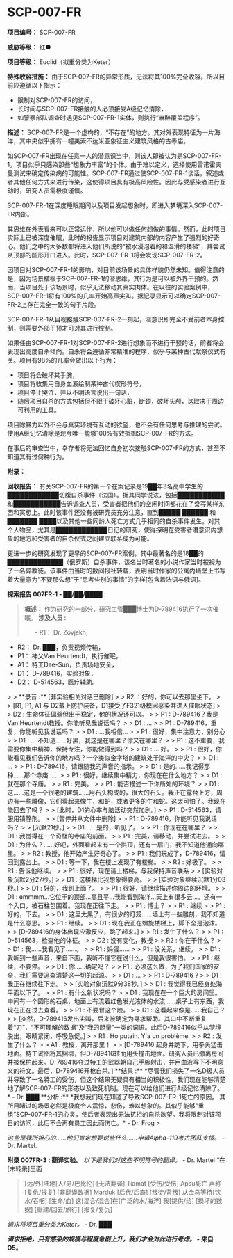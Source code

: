 # SCP-007-FR
**项目编号：**  SCP-007-FR

**威胁等级：**  红●

**项目等级：**  Euclid（拟重分类为Keter）

**特殊收容措施：**  由于SCP-007-FR的异常形质，无法将其100%完全收容。所以目前应遵循以下指示：

- 限制对SCP-007-FR的访问，
- 长时间与SCP-007-FR接触的人必须接受A级记忆清除，
- 如警察部队调查时遇见SCP-007-FR-1实体，则执行“麻醉覆盖程序”。

**描述：**  SCP-007-FR是一个虚构的，“不存在”的地方。其对外表现特征为一片海洋，其中央似乎拥有一幢美索不达米亚象征主义建筑风格的古寺庙。

如SCP-007-FR出现在任意一人的潜意识当中，则该人即被认为是SCP-007-FR-1。项目似乎只感染那些“想象力丰富”的个体。由于难以定义，选择使用雷诺霍夫曼测试来确定传染病的可能性。SCP-007-FR通过使SCP-007-FR-1谈话，叙述或者其他任何方式来进行传染，这使得项目具有极高风险性。因此与受感染者进行互动时，研究人员需极度谨慎。

SCP-007-FR-1在深度睡眠期间以及项目发起想象时，即进入梦境深入SCP-007-FR内部。

其思维在外表看来可以正常运作，所以他可以做任何想做的事情。然而，此时项目实际上已被深度催眠，此时的报告显示项目对建筑内部的内容产生了强烈的好奇心。他们之中的大多数都将进入他们所说的“被水浸泡着的和湿滑的楼梯”，并尝试从顶部的圆形开口进入。此时，SCP-007-FR-1将会发现SCP-007-FR-2。

因项目对SCP-007-FR-1的影响，对目前该场景的具体样貌仍然未知。值得注意的是，因为场景植根于SCP-007-FR-1的潜思维，其行为是可以被外界干预的。然而，当项目处于该场景时，似乎无法移动其真实肉体。在以往的实验案例中，SCP-007-FR-1将有100%的几率开始高声尖叫。据记录显示可以确定SCP-007-FR-2上存在完全一致的句子片段。

SCP-007-FR-1从目视接触SCP-007-FR-2一刻起，潜意识即完全不受前者本身控制，则需要外部干预才可对其进行控制。

如果任由SCP-007-FR-1对SCP-007-FR-2进行想象而不进行干预的话，前者将会表现出高度自杀倾向。自杀将会遵循非常精准的程序，似乎与某种古代献祭仪式有关。项目有98%的几率会做出以下行为：

- 项目将会破坏其手腕，
- 项目将收集用自身血液绘制某种古代楔形符号，
- 项目停止哭泣，并以不明语言说出一句话，
- 随后项目自杀的方式包括但不限于破坏心脏，断颈，破坏头颅，这取决于周边可利用的工具。

项目除暴力以外不会与真实环境有互动的欲望，也不会有任何思考与推理的尝试。
使用A级记忆清除是现今唯一能够100%有效抵御SCP-007-FR的方法。

在事后的审查当中，幸存者将无法回忆自身初次接触SCP-007-FR的方式，甚至不知道其有过何种行为。

<strong>&#38468;&#24405;&#65306;</strong>

**回收报告：** 有关SCP-007-FR的第一个在案记录是19██年3名高中学生的████████████切腹自杀事件（法国）。据其同学说法，包括███████████和███████████告诉调查人员，受害者把他们的空闲时间都花在了誊写某样东西和冥想上。此时该事件还没有被研究员充分注意，直到█████ ██████ 和 ███████ ████以及其他一些同龄人死亡方式几乎相同的自杀事件发生。对其个人物品，尤其是████████████日记的研究，使得探明在受害者潜意识内想象的地方和受害者的自杀仪式之间建立联系成为可能。

更进一步的研究发现了更早的SCP-007-FR案例，其中最著名的是18██的█████████████（俄罗斯）自杀事件，该名当时著名的小说作家当时被视为了一名异教徒。该事件由当时的数间报社转载，表明当时作家的公寓内墙壁上书写着大量意为“不要那么想”于“思考些别的事情”的字样[包含着法语与俄语]。

**探索报告 007FR-1 - ██/██/████ :** 


> **概述：**  作为研究的一部分，研究主管███博士为D-789416执行了一次催眠。
**涉及人员 :** 
> 
> <ul>- R1&#65306; Dr. Zovjekh,
- R2&#65306; Dr. &#9608;&#9608;&#9608;&#65292;&#36127;&#36131;&#35270;&#39057;&#20256;&#36755;&#65292;
- P1&#65306; &#31070;&#29238;Van Heurtendt&#65292;&#25191;&#34892;&#20652;&#30496;&#65292;
- A1&#65306; &#29305;&#24037;Dae-Sun&#65292;&#36127;&#36131;&#22330;&#22320;&#23433;&#20840;&#65292;
- D1&#65306; D-789416&#65292;&#23454;&#39564;&#23545;&#35937;&#65292;
- D2&#65306; D-514563&#65292;&#21307;&#30103;&#36741;&#21161;&#12290;
</ul>> 
> **录音 :** 
[非实验相关对话已删除]
> 
> R2 ：好的，你可以去那里坐下。
> 
> [R1, P1, A1 与 D2戴上防护装备，D1接受了F321级模因感染并进入催眠状态]
> 
> D2 : 生命体征偏弱但出于稳定，他的状况还可以。
> 
> P1 : D-789416？我是Van Heurtendt教授。你能听见我说话吗？
> 
> D1 : …
> 
> P1 : D-789416，重复，你能听见我说话吗？
> 
> D1 : …我相信…
> 
> P1 : 很好，集中注意力，别分心
> 
> D1 : … 不知道……好黑，我这是在哪里？你又在哪里？
> 
> P1 : 这不重要，我需要你集中精神，保持专注，你能做得到吗？
> 
> D1 : … 好。
> 
> P1 : 很好，你能看见我们告诉你的地方吗？一个类似金字塔的建筑处于海洋的中央？
> 
> D1 : …
> 
> P1 : D-789416，请跟随我的声音的指示。
> 
> D1 : 是的……我记得那种……那个寺庙……
> 
> P1 : 很好，继续集中精力，你现在在什么地方？
> 
> D1 : 就在那个寺庙。
> 
> R1 : 完美。
> 
> P1 : 能否描述一下你所处的环境？
> 
> D1 : 这……这是一个很老的建筑……用石头构成的，很大的石头。我正在露台上方，周边有一些雕像，它们看起来像牛，和蛇，或者更多的牛和蛇。这太可怕了。我现在能回去了吗？
> 
> [此时，D1的心率与脑活动突然加剧。]
> 
> P1 : D-514563，请服用镇静剂。
> 
> [暂停并从文件中删除]
> 
> P1 : D-789416，你能听见我说话吗？
> 
> [沉默21秒。]
> 
> D1 : … 是的，听见了。
> 
> P1 : 你现在在哪里？
> 
> D1 : 我觉得在一个奇怪的寺庙的前面。
> 
> P1 : 完美，请移动，并尝试进去。
> 
> D1 : 为什么？……好吧，外面看起来有一个拱顶，还有一扇门，我不知道他通向哪里。
> 
> R2 : 教授，他开始产生好奇心了。
> 
> P1 : 我们玩成了，D-789416，请回到露台上。
> 
> D1 : 等一下，我在楼上发现了有楼梯。
> 
> R2 : 好极了。
> 
> R1 : 告诉他继续。
> 
> P1 : 很好，现在请上楼梯，与我保持声音联系
> 
> [实验对象沉默2分27秒。]
> 
> D1 : 这楼梯比我想象得要高。
> 
> [实验对象继续沉默1分03秒。]
> 
> D1 : 好的，我到上面了。
> 
> P1 : 很好，请继续描述你周边的环境。
> 
> D1 : emmmm…它位于的顶部…高且平…我能看到海洋…天上有很多云…。还有一个入口，被石柱包围着。我现在正往下走。
> 
> P1 : 博士？
> 
> R1 : 继续
> 
> P1 : 好的，下去。
> 
> D1 : 这里太黑了，有很少的灯笼……墙上有一些雕刻，我不知道是什么意思。
> 
> P1 : 继续。
> 
> D1 : 现在我正在螺旋楼梯上，脚下全是泡沫。
> 
> [D-789416的身体出现应激反应，跳了起来。]
> 
> R1 : 发生了什么？
> 
> P1 : D-514563，检查他的体征。
> 
> D2 : 没有变化，教授
> 
> R2 : 你在干什么？
> 
> D1 : 我……我看见了……。
> 
> R1 : 妈蛋……
> 
> P1 : 没关系，继续。
> 
> D1 : 我听到一些声音，来自下面，我听不懂它在说什么，但是我很害怕。
> 
> P1 : 继续，不要停。
> 
> D1 : 你……确定吗？
> 
> P1 : 必须这么做，为了我们国家的安全，我们需要追查清楚这一切的起源。
> 
> D1 : …
> 
> P1 : D-789416 ?
> 
> D1 : 我正在继续往下走。
> 
> [实验对象沉默9分38秒。]
> 
> D1 : 我觉得我已经身处海平面以下了。
> 
> P1 : 有什么新状况吗？
> 
> D1 : 我现在在一个巨大的房间里。中间有一个圆形的石桌，地面上有流着红色发光液体的水流……桌子上有东西，我现在正在过去查看。
> 
> P1 : 不要冒这个险。
> 
> D1 : 这看起来像是……我自己？
> 
> [突然，D-789416发出尖叫，后来被确定为寻求帮助。其口中不断重复着“刀”，“不可理解的数据”及“我的胆量”一类的词语。此后D-789416似乎从梦境脱出，眼睛紧闭，呼吸急促。]
> 
> R1 : Ho putain. Y'a un problème.
> 
> R2 : 发生了什么？
> 
> A1 : 教授，离开那里！
> 
> [D-789416 起身并跪下，用拳头猛击地面。特工试图将其捆绑，但D-789416转而用头撞击地面。研究人员已撤离房间并被保护起来。D-789416夺过特工的武器朝自己手腕射击，并用血液写下不明意义的符文。最后，D-789416开枪自杀。]
**结果 :**  *尽管我们损失了一名D级人员并导致了一名特工的受伤，但这个结果无疑具有相当的积极性，我们现在能够清楚地了解SCP-007-FR的形态以及致死机制。现在可以给他们进行A级记忆清除了。*  - Dr. ███
**分析 :**  *我想我们现在知道了导致SCP-007-FR-1死亡的原因。 其所目睹过的场景必然是极度令人震惊，悲伤，难以想象的。其似乎能够“重组”SCP-007-FR-1的心灵，使后者表现出无法抗拒的自杀欲望。我将限制对该项目的访问，此后不会再有员工因此而伤亡。*  - Dr. Frog
> 

*这些是我所担心的……他们肯定想要说些什么……申请Alpha-119考古团队支援。*  - Dr. Martel.

**附录 007FR-3 : 翻译实验。** 
*以下是我们对这些不明符号的翻译。*  - Dr. Martel
“在[未转录]里面


> [远/外]陆地[人/男/巴比伦]
[无法翻译] Tiamat
[受伤/受伤] Apsu死亡
声称[复仇/报复]
[非翻译数据] Marduk
[后代/后裔] [叛徒/背叛]
从金乌等待[饮水/吞咽] [生命/血]
这[混合/混合]在[广泛的水/海洋]
我[提供/给] [损坏的数据]
[重建/回去/旅行]
[报复/复仇]
> 

*请求将项目重分类为Keter。*  - Dr. ███

<strong>*&#35831;&#27714;&#25298;&#32477;&#65292;&#21482;&#26377;&#24863;&#26579;&#30340;&#35268;&#27169;&#19982;&#31243;&#24230;&#24613;&#21095;&#19978;&#21319;&#65292;&#25105;&#20204;&#25165;&#20250;&#23545;&#27492;&#36827;&#34892;&#32771;&#34385;&#12290;*  - &#26469;&#33258; O5&#12290;</strong>

